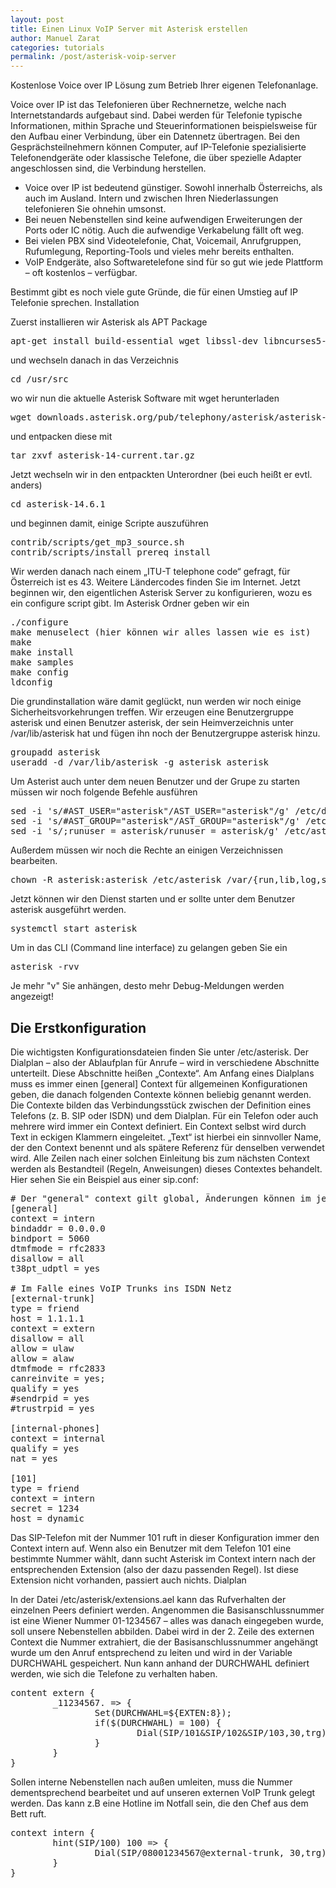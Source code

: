 ```yaml
---
layout: post
title: Einen Linux VoIP Server mit Asterisk erstellen
author: Manuel Zarat
categories: tutorials
permalink: /post/asterisk-voip-server
---
```


Kostenlose Voice over IP Lösung zum Betrieb Ihrer eigenen Telefonanlage.

<!--excerpt_separator-->

Voice over IP ist das Telefonieren über Rechnernetze, welche nach Internetstandards aufgebaut sind. Dabei werden für Telefonie typische Informationen, mithin Sprache und Steuerinformationen beispielsweise für den Aufbau einer Verbindung, über ein Datennetz übertragen. Bei den Gesprächsteilnehmern können Computer, auf IP-Telefonie spezialisierte Telefonendgeräte oder klassische Telefone, die über spezielle Adapter angeschlossen sind, die Verbindung herstellen.

- Voice over IP ist bedeutend günstiger. Sowohl innerhalb Österreichs, als auch im Ausland. Intern und zwischen Ihren Niederlassungen telefonieren Sie ohnehin umsonst.
- Bei neuen Nebenstellen sind keine aufwendigen Erweiterungen der Ports oder IC nötig. Auch die aufwendige Verkabelung fällt oft weg.
- Bei vielen PBX sind Videotelefonie, Chat, Voicemail, Anrufgruppen, Rufumlegung, Reporting-Tools und vieles mehr bereits enthalten.
- VoIP Endgeräte, also Softwaretelefone sind für so gut wie jede Plattform – oft kostenlos – verfügbar.

Bestimmt gibt es noch viele gute Gründe, die für einen Umstieg auf IP Telefonie sprechen.
Installation

Zuerst installieren wir Asterisk als APT Package

<pre>
apt-get install build-essential wget libssl-dev libncurses5-dev libnewt-dev libxml2-dev linux-headers-$(uname -r) libsqlite3-dev uuid-dev git subversion
</pre>

und wechseln danach in das Verzeichnis

<pre>
cd /usr/src
</pre>

wo wir nun die aktuelle Asterisk Software mit wget herunterladen

<pre>
wget downloads.asterisk.org/pub/telephony/asterisk/asterisk-14-current.tar.gz
</pre>

und entpacken diese mit

<pre>
tar zxvf asterisk-14-current.tar.gz
</pre>

Jetzt wechseln wir in den entpackten Unterordner (bei euch heißt er evtl. anders)

<pre>
cd asterisk-14.6.1
</pre>

und beginnen damit, einige Scripte auszuführen

<pre>
contrib/scripts/get_mp3_source.sh
contrib/scripts/install_prereq install
</pre>

Wir werden danach nach einem „ITU-T telephone code“ gefragt, für Österreich ist es 43. Weitere Ländercodes finden Sie im Internet. Jetzt beginnen wir, den eigentlichen Asterisk Server zu konfigurieren, wozu es ein configure script gibt. Im Asterisk Ordner geben wir ein

<pre>
./configure
make menuselect (hier können wir alles lassen wie es ist)
make
make install
make samples
make config
ldconfig
</pre>

Die grundinstallation wäre damit geglückt, nun werden wir noch einige Sicherheitsvorkehrungen treffen. Wir erzeugen eine Benutzergruppe asterisk und einen Benutzer asterisk, der sein Heimverzeichnis unter /var/lib/asterisk hat und fügen ihn noch der Benutzergruppe asterisk hinzu.

<pre>
groupadd asterisk
useradd -d /var/lib/asterisk -g asterisk asterisk
</pre>

Um Asterist auch unter dem neuen Benutzer und der Grupe zu starten müssen wir noch folgende Befehle ausführen

<pre>
sed -i 's/#AST_USER="asterisk"/AST_USER="asterisk"/g' /etc/default/asterisk
sed -i 's/#AST_GROUP="asterisk"/AST_GROUP="asterisk"/g' /etc/default/asterisk
sed -i 's/;runuser = asterisk/runuser = asterisk/g' /etc/asterisk/asterisk.conf
</pre>

Außerdem müssen wir noch die Rechte an einigen Verzeichnissen bearbeiten.

<pre>
chown -R asterisk:asterisk /etc/asterisk /var/{run,lib,log,spool}/asterisk /usr/lib/asterisk
</pre>

Jetzt können wir den Dienst starten und er sollte unter dem Benutzer asterisk ausgeführt werden.

<pre>
systemctl start asterisk
</pre>

Um in das CLI (Command line interface) zu gelangen geben Sie ein

<pre>
asterisk -rvv
</pre>

Je mehr "v" Sie anhängen, desto mehr Debug-Meldungen werden angezeigt!

<h2>Die Erstkonfiguration</h2>

Die wichtigsten Konfigurationsdateien finden Sie unter /etc/asterisk. Der Dialplan – also der Ablaufplan für Anrufe – wird in verschiedene Abschnitte unterteilt. Diese Abschnitte heißen „Contexte“. Am Anfang eines Dialplans muss es immer einen [general] Context für allgemeinen Konfigurationen geben, die danach folgenden Contexte können beliebig genannt werden. Die Contexte bilden das Verbindungsstück zwischen der Definition eines Telefons (z. B. SIP oder ISDN) und dem Dialplan. Für ein Telefon oder auch mehrere wird immer ein Context definiert. Ein Context selbst wird durch Text in eckigen Klammern eingeleitet. „Text“ ist hierbei ein sinnvoller Name, der den Context benennt und als spätere Referenz für denselben verwendet wird. Alle Zeilen nach einer solchen Einleitung bis zum nächsten Context werden als Bestandteil (Regeln, Anweisungen) dieses Contextes behandelt. Hier sehen Sie ein Beispiel aus einer sip.conf:

<pre># Der "general" context gilt global, Änderungen können im jeweiligen Sub Context vorgenommen werden.
[general]
context = intern
bindaddr = 0.0.0.0
bindport = 5060
dtmfmode = rfc2833
disallow = all
t38pt_udptl = yes

# Im Falle eines VoIP Trunks ins ISDN Netz
[external-trunk]
type = friend
host = 1.1.1.1
context = extern
disallow = all
allow = ulaw
allow = alaw
dtmfmode = rfc2833
canreinvite = yes;
qualify = yes
#sendrpid = yes
#trustrpid = yes

[internal-phones]
context = internal
qualify = yes
nat = yes

[101]
type = friend
context = intern
secret = 1234
host = dynamic</pre>

Das SIP-Telefon mit der Nummer 101 ruft in dieser Konfiguration immer den Context intern auf. Wenn also ein Benutzer mit dem Telefon 101 eine bestimmte Nummer wählt, dann sucht Asterisk im Context intern nach der entsprechenden Extension (also der dazu passenden Regel). Ist diese Extension nicht vorhanden, passiert auch nichts.
Dialplan

In der Datei /etc/asterisk/extensions.ael kann das Rufverhalten der einzelnen Peers definiert werden. Angenommen die Basisanschlussnummer ist eine Wiener Nummer 01-1234567 – alles was danach eingegeben wurde, soll unsere Nebenstellen abbilden.  Dabei wird in der 2. Zeile des externen Context die Nummer extrahiert, die der Basisanschlussnummer angehängt wurde um den Anruf entsprechend zu leiten und wird in der Variable DURCHWAHL gespeichert. Nun kann anhand der DURCHWAHL definiert werden, wie sich die Telefone zu verhalten haben.

<pre>content extern {
        _11234567. => {
                Set(DURCHWAHL=${EXTEN:8});
                if($(DURCHWAHL) = 100) {
                        Dial(SIP/101&SIP/102&SIP/103,30,trg);
                }
        }
}</pre>

Sollen interne Nebenstellen nach außen umleiten, muss die Nummer dementsprechend bearbeitet und auf unseren externen VoIP Trunk gelegt werden. Das kann z.B eine Hotline im Notfall sein, die den Chef aus dem Bett ruft.

<pre>context intern {
        hint(SIP/100) 100 => {
                Dial(SIP/08001234567@external-trunk, 30,trg);
        }
}</pre>
